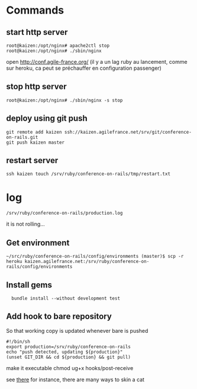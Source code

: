 
Commands
========

start http server
-----------------
    root@kaizen:/opt/nginx# apache2ctl stop
    root@kaizen:/opt/nginx# ./sbin/nginx

open http://conf.agile-france.org/ (il y a un lag ruby au lancement, comme sur heroku, ca peut se préchauffer en configuration passenger)

stop http server
----------------
    root@kaizen:/opt/nginx# ./sbin/nginx -s stop


deploy using git push
---------------------

    git remote add kaizen ssh://kaizen.agilefrance.net/srv/git/conference-on-rails.git
    git push kaizen master

restart server
--------------

    ssh kaizen touch /srv/ruby/conference-on-rails/tmp/restart.txt
        
log
===

    /srv/ruby/conference-on-rails/production.log

it is not rolling...

Get environment
---------------

    ~/src/ruby/conference-on-rails/config/environments (master)$ scp -r heroku kaizen.agilefrance.net:/srv/ruby/conference-on-rails/config/environments
    
Install gems
------------
      
      bundle install --without development test

Add hook to bare repository
---------------------------

So that working copy is updated whenever bare is pushed

    #!/bin/sh
    export production=/srv/ruby/conference-on-rails
    echo "push detected, updating ${production}"
    (unset GIT_DIR && cd ${production} && git pull)
    
make it executable
    chmod ug+x hooks/post-receive
    

see [there](http://stackoverflow.com/questions/4043609/getting-fatal-not-a-git-repository-when-using-post-update-hook-to-execute) for instance, there are many ways to skin a cat



